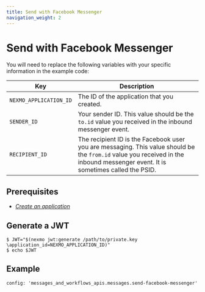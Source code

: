 ```yaml
---
title: Send with Facebook Messenger
navigation_weight: 2
---
```


# Send with Facebook Messenger

You will need to replace the following variables with your specific information in the example code:

Key | Description
-- | --
`NEXMO_APPLICATION_ID` |	The ID of the application that you created.
`SENDER_ID` | Your sender ID. This value should be the `to.id` value you received in the inbound messenger event.
`RECIPIENT_ID` | The recipient ID is the Facebook user you are messaging. This value should be the `from.id` value you received in the inbound messenger event. It is sometimes called the PSID.

## Prerequisites

- *[Create an application](/concepts/guides/applications#getting-started-with-applications)*

## Generate a JWT

```curl
$ JWT="$(nexmo jwt:generate /path/to/private.key \application_id=NEXMO_APPLICATION_ID)"
$ echo $JWT
```

## Example

```tabbed_examples
config: 'messages_and_workflows_apis.messages.send-facebook-messenger'
```
